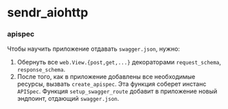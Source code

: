 # sendr_aiohttp

### apispec
Чтобы научить приложение отдавать `swagger.json`, нужно:
1. Обернуть все `web.View.{post,get,...}` декораторами `request_schema`, `response_schema`.
2. После того, как в приложение добавлены все необходимые ресурсы, вызвать `create_apispec`. Эта функция соберет инстанс
   `APISpec`. Функция `setup_swagger_route` добавит в приложение новый эндпоинт, отдающий `swagger.json`.
